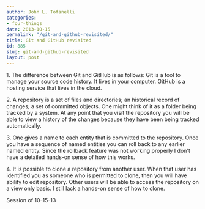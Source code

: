 ```yaml
---
author: John L. Tofanelli
categories:
- four-things
date: 2013-10-15
permalink: "/git-and-github-revisited/"
title: Git and GitHub revisited
id: 885
slug: git-and-github-revisited
layout: post
---
```

<p>1. The difference between Git and GitHub is as follows: Git is a tool
  to manage your source code history. It lives in your computer. GitHub is a hosting
  service that lives in the cloud.</p>
<p>2. A repository is a set of files and directories;
  an historical record of changes; a set of committed objects. One might think of
  it as a folder being tracked by a system. At any point that you visit the repository
  you will be able to view a history of the changes because they have been being tracked
  automatically.</p>
<p>3. One gives a name to each entity that is committed to the repository.
  Once you have a sequence of named entities you can roll back to any earlier named
  entity. Since the rollback feature was not working properly I don't have a detailed
  hands-on sense of how this works.</p>
<p>4. It is possible to clone a repository from another
  user. When that user has identified you as someone who is permitted to clone, then
  you will have ability to edit repository. Other users will be able to access the
  repository on a view only basis. I still lack a hands-on sense of how to clone.</p>

Session of 10-15-13
